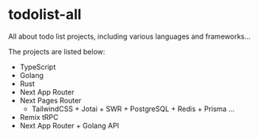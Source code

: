# todolist-all

All about todo list projects, including various languages and frameworks...

The projects are listed below:
- TypeScript
- Golang
- Rust
- Next App Router
- Next Pages Router
  - TailwindCSS + Jotai + SWR + PostgreSQL + Redis + Prisma ...
- Remix tRPC
- Next App Router + Golang API
